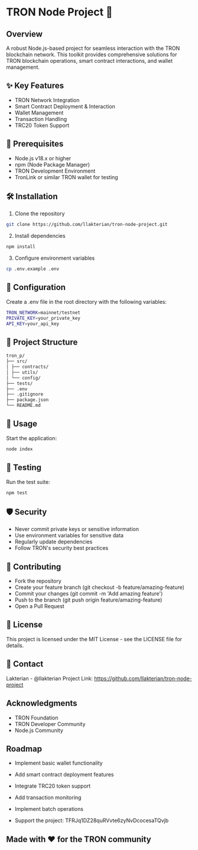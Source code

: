 # TRON Node Project 🌟

## Overview

A robust Node.js-based project for seamless interaction with the TRON blockchain network. This toolkit provides comprehensive solutions for TRON blockchain operations, smart contract interactions, and wallet management.

## ✨ Key Features

- TRON Network Integration
- Smart Contract Deployment & Interaction
- Wallet Management
- Transaction Handling
- TRC20 Token Support

## 🚀 Prerequisites

- Node.js v18.x or higher
- npm (Node Package Manager)
- TRON Development Environment
- TronLink or similar TRON wallet for testing

## 🛠 Installation

1. Clone the repository

```bash
git clone https://github.com/llakterian/tron-node-project.git
```

2. Install dependencies

```bash
npm install
```

3. Configure environment variables

```bash
cp .env.example .env
```

## 🔧 Configuration

Create a .env file in the root directory with the following variables:

```bash
TRON_NETWORK=mainnet/testnet
PRIVATE_KEY=your_private_key
API_KEY=your_api_key
```

## 🚀 Project Structure

```bash
tron_p/
├── src/
│ ├── contracts/
│ ├── utils/
│ └── config/
├── tests/
├── .env
├── .gitignore
├── package.json
└── README.md
```

## 📝 Usage

Start the application:

```bash
node index
```

## 🧪 Testing

Run the test suite:

```bash
npm test
```

## 🛡 Security

- Never commit private keys or sensitive information
- Use environment variables for sensitive data
- Regularly update dependencies
- Follow TRON's security best practices

## 🤝 Contributing

- Fork the repository
- Create your feature branch (git checkout -b feature/amazing-feature)
- Commit your changes (git commit -m 'Add amazing feature')
- Push to the branch (git push origin feature/amazing-feature)
- Open a Pull Request

## 📜 License

This project is licensed under the MIT License - see the LICENSE file for details.

## 📧 Contact

Lakterian - @llakterian
Project Link: https://github.com/llakterian/tron-node-project

## Acknowledgments

- TRON Foundation
- TRON Developer Community
- Node.js Community

## Roadmap

- Implement basic wallet functionality
- Add smart contract deployment features
- Integrate TRC20 token support
- Add transaction monitoring
- Implement batch operations

- Support the project: TFRJq1DZ28quRVvte6zyNvDcocesaTQvjb

## Made with ❤️ for the TRON community
